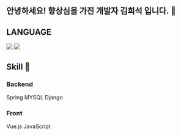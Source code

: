 ## 안녕하세요! 향상심을 가진 개발자 김희석 입니다. 🤗

## LANGUAGE
<img src="https://img.shields.io/badge/<python>-<#3776AB>?logo=<Python"> <img src="https://img.shields.io/badge/<javascript>-<#F7DF1E>?logo=<JavaScript">
## Skill 🔨


### Backend
Spring MYSQL Django

### Front
Vue.js JavaScript
